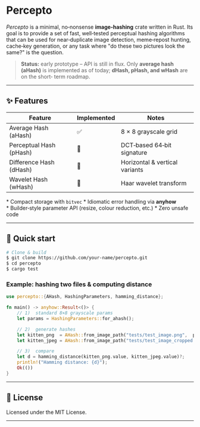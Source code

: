 # Percepto

*Percepto* is a minimal, no‑nonsense **image‑hashing** crate written in Rust.  Its goal is to provide a set of fast, well‑tested perceptual hashing algorithms that can be used for near‑duplicate image detection, meme‑repost hunting, cache‑key generation, or any task where "do these two pictures look the same?" is the question.

> **Status:** early prototype – API is still in flux.  Only **average hash (aHash)** is implemented as of today; **dHash, pHash, and wHash** are on the short‑ term roadmap.

---

## ✨ Features

| Feature                 | Implemented | Notes                          |
| ----------------------- | ----------- | ------------------------------ |
| Average Hash (aHash)    | ✅           | 8 × 8 grayscale grid           |
| Perceptual Hash (pHash) | 🚧          | DCT‑based 64‑bit signature     |
| Difference Hash (dHash) | 🚧          | Horizontal & vertical variants |
| Wavelet Hash (wHash)    | 🚧          | Haar wavelet transform         |

\* Compact storage with `bitvec` \* Idiomatic error handling via **anyhow** \* Builder‑style parameter API (resize, colour reduction, etc.) \* Zero unsafe code

---

## 🚀 Quick start

```bash
# Clone & build
$ git clone https://github.com/your‑name/percepto.git
$ cd percepto
$ cargo test
```

### Example: hashing two files & computing distance

```rust
use percepto::{AHash, HashingParameters, hamming_distance};

fn main() -> anyhow::Result<()> {
    // 1)  standard 8×8 grayscale params
    let params = HashingParameters::for_ahash();

    // 2)  generate hashes
    let kitten_png  = AHash::from_image_path("tests/test_image.png",  params)?;
    let kitten_jpeg = AHash::from_image_path("tests/test_image_cropped.jpg", params)?;

    // 3)  compare
    let d = hamming_distance(kitten_png.value, kitten_jpeg.value)?;
    println!("Hamming distance: {d}");
    Ok(())
}
```

---

## 📄 License

Licensed under the MIT License.

---

